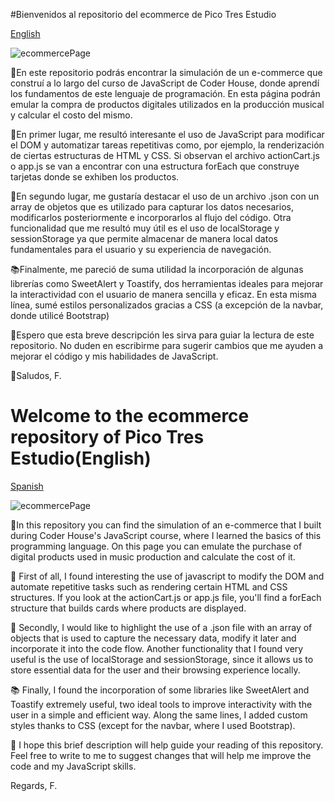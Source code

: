 #Bienvenidos al repositorio del ecommerce de Pico Tres Estudio

<a href="#englishReadme">English</a>

![ecommercePage](https://user-images.githubusercontent.com/108038008/203833018-f2cf186e-7138-4ab1-8256-2ee4af963e5e.jpg)

<p>📄En este repositorio podrás encontrar la simulación de un e-commerce que construí a lo largo del curso de JavaScript de Coder House, donde aprendí los fundamentos de este lenguaje de programación. En esta página podrán emular la compra de productos digitales utilizados en la producción musical y calcular el costo del mismo.</p>

<p>📌En primer lugar, me resultó interesante el uso de JavaScript para modificar el DOM y automatizar tareas repetitivas como, por ejemplo, la renderización de ciertas estructuras de HTML y CSS. Si observan el archivo actionCart.js o app.js se van a encontrar con una estructura forEach que construye tarjetas donde se exhiben los productos.</p>

<p>🔖En segundo lugar, me gustaría destacar el uso de un archivo .json con un array de objetos que es utilizado para capturar los datos necesarios, modificarlos posteriormente e incorporarlos al flujo del código. Otra funcionalidad que me resultó muy útil es el uso de localStorage y sessionStorage ya que permite almacenar de manera local datos fundamentales para el usuario y su experiencia de navegación.</p>

<p>📚Finalmente, me pareció de suma utilidad la incorporación de algunas librerías como SweetAlert y Toastify, dos herramientas ideales para mejorar la interactividad con el usuario de manera sencilla y eficaz. En esta misma línea, sumé  estilos personalizados gracias a CSS (a excepción de la navbar, donde utilicé Bootstrap)</p>

<p>🔎Espero que esta breve descripción les sirva para guiar la lectura de este repositorio. No duden en escribirme para sugerir cambios que me ayuden a mejorar el código y mis habilidades de JavaScript.</p>

<p>🤖Saludos, F.</p>



<h1 id="englishReadme">Welcome to the ecommerce repository of Pico Tres Estudio(English)</h1>

[Spanish](#Bienvenidos-al-repositorio-del-ecommerce-de-Pico-Tres-Estudio)

![ecommercePage](https://user-images.githubusercontent.com/108038008/203833067-61b8805d-9f5c-4acd-a025-5a6c3fc01072.jpg)

<p>📄In this repository you can find the simulation of an e-commerce that I built during Coder House's JavaScript course, where I learned the basics of this programming language. On this page you can emulate the purchase of digital products used in music production and calculate the cost of it.</p>

<p>📌 First of all, I found interesting the use of javascript to modify the DOM and automate repetitive tasks such as rendering certain HTML and CSS structures. If you look at the actionCart.js or app.js file, you'll find a forEach structure that builds cards where products are displayed.</p>

<p>🔖 Secondly, I would like to highlight the use of a .json file with an array of objects that is used to capture the necessary data, modify it later and incorporate it into the code flow. Another functionality that I found very useful is the use of localStorage and sessionStorage, since it allows us to store essential data for the user and their browsing experience locally.</p>

<p>📚 Finally, I found the incorporation of some libraries like SweetAlert and Toastify extremely useful, two ideal tools to improve interactivity with the user in a simple and efficient way. Along the same lines, I added custom styles thanks to CSS (except for the navbar, where I used Bootstrap).</p>

<p>🔎 I hope this brief description will help guide your reading of this repository. Feel free to write to me to suggest changes that will help me improve the code and my JavaScript skills.</p>

<p>Regards, F.</p>

